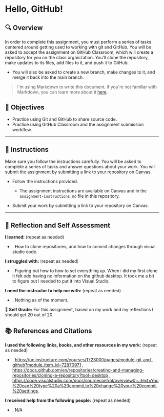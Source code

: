 # Hello, GitHub!

## 🔍 Overview
In order to complete this assignment, you must perform a series of tasks centered around getting used to working with git and GitHub.
You will be asked to accept the assignment on GitHub Classroom, which will create a repository for you on the class organization. You'll clone the repository, make updates to its files, add files to it, and push it to GitHub.
* You will also be asked to create a new branch, make changes to it, and merge it back into the main branch.

> I'm using Markdown to write this document. If you're not familiar with Markdown, you can learn more about it [here](https://guides.github.com/features/mastering-markdown/).

## 🎯 Objectives
- Practice using Git and GitHub to share source code.
- Practice using GitHub Classroom and the assignment submission workflow.

---------------
## 📝 Instructions
Make sure you follow the instructions carefully. You will be asked to complete a series of tasks and answer questions about your work. You will submit the assignment by submitting a link to your repository on Canvas.

- Follow the instructions provided.
  - The assignment instructions are available on Canvas and in the `assignment-instructions.md` file in this repository.

- Submit your work by submitting a link to your repository on Canvas.

---------------
## 💭 Reflection and Self Assessment

**I learned:** (repeat as needed)
- . How to clone repositories, and how to commit changes through visual studio code.

**I struggled with:** (repeat as needed)
- . Figuring out how to how to set everything up. When i did my first clone it felt odd having no information on the github desktop. It took me a bit to figure out I needed to put it into Visual Studio.

**I need the instructor to help me with:** (repeat as needed)
- . Nothing as of the moment. 

**💯 Self Grade:** For this assignment, based on my work and my reflections I should get 20 out of 20.


## 📚 References and Citations
**I used the following links, books, and other resources in my work:** (repeat as needed)
- . https://uc.instructure.com/courses/1723000/pages/module-git-and-github?module_item_id=72870971 , https://docs.github.com/en/repositories/creating-and-managing-repositories/cloning-a-repository?tool=desktop , https://code.visualstudio.com/docs/sourcecontrol/overview#:~:text=You%20can%20type%20a%20commit,to%20change%20your%20commit%20settings.
  
**I received help from the following people:** (repeat as needed)
- . N/A
